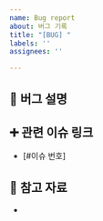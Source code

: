 ```yaml
---
name: Bug report
about: 버그 기록
title: "[BUG] "
labels: ''
assignees: ''

---
```


## 🚨 버그 설명
<!-- 기대했던 동작과 다른 부분을 설명해주세요 -->

## ➕ 관련 이슈 링크
- [#이슈 번호]

## 📑 참고 자료
<!-- 참고한 자료의 제목과 링크를 첨부해주세요 -->
- 
